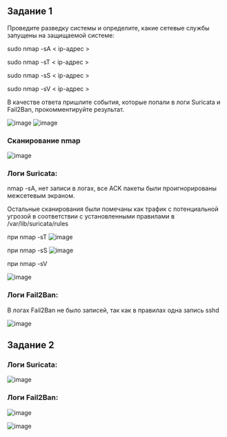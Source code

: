 
## Задание 1
Проведите разведку системы и определите, какие сетевые службы запущены на защищаемой системе:

sudo nmap -sA < ip-адрес >

sudo nmap -sT < ip-адрес >

sudo nmap -sS < ip-адрес >

sudo nmap -sV < ip-адрес >

В качестве ответа пришлите события, которые попали в логи Suricata и Fail2Ban, прокомментируйте результат.

![image](https://github.com/UmarovAM/sys-homework/assets/118117183/f9319282-77d2-43dd-9e61-b757a17917b7)
![image](https://github.com/UmarovAM/sys-homework/assets/118117183/550940cd-3d61-4592-a101-704240dbc942)

### Cканирование nmap
![image](https://github.com/UmarovAM/sys-homework/assets/118117183/ffd2d19b-c47f-4dcd-ba5f-d0a5e97b57d8)

### Логи Suricata:
nmap -sA, нет записи в логах, все ACK пакеты были проигнорированы межсетевым экраном.

Остальные сканирования были помечаны как трафик с потенциальной угрозой в соответствии с установленными правилами в 
 /var/lib/suricata/rules
 
при nmap -sT
![image](https://github.com/UmarovAM/sys-homework/assets/118117183/63e505dc-1f08-4872-a352-47da05462398)


при nmap -sS
![image](https://github.com/UmarovAM/sys-homework/assets/118117183/446b3ad7-5c79-494c-930e-5cc0597822cb)

при nmap -sV

![image](https://github.com/UmarovAM/sys-homework/assets/118117183/74d4f320-dea1-413e-9ebe-17fbc7b924b0)

### Логи Fail2Ban:

В логах Fail2Ban не было записей, так как в правилах одна запись sshd

![image](https://github.com/UmarovAM/sys-homework/assets/118117183/96a3252e-6ee1-4adf-9540-b72d40f27ee8)


## Задание 2
### Логи Suricata:

![image](https://github.com/UmarovAM/sys-homework/assets/118117183/9262e487-9825-4973-b079-3f201ac55245)

### Логи Fail2Ban:

![image](https://github.com/UmarovAM/sys-homework/assets/118117183/eb23bfa3-44a0-4923-9d64-7d85ee702f5d)

![image](https://github.com/UmarovAM/sys-homework/assets/118117183/06dc4f75-6060-4680-85f5-07ec67bf4aff)



